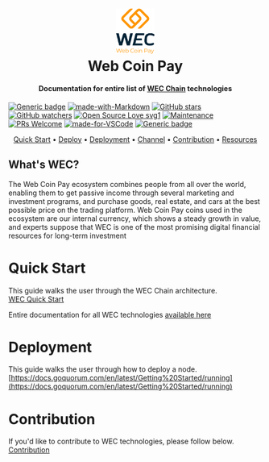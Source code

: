 <h1 align="center">
  <img width=15% src="logo2.png">
  <br>
  Web Coin Pay
  <br>
</h1>

<h4 align="center">
  Documentation for entire list of <a href="https://wec.money">WEC Chain</a> technologies
</h4>


[![Generic badge](https://img.shields.io/badge/WEC-docs-ff7512.svg)](https://wec.money)
[![made-with-Markdown](https://img.shields.io/badge/Made%20with-Markdown-1f425f.svg)](http://commonmark.org)
[![GitHub stars](https://img.shields.io/github/stars/WebCoinPay/Wiki.svg?style=social&label=Star&maxAge=2592000)](https://github.com/WebCoinPay/WiKi)
[![GitHub watchers](https://img.shields.io/github/stars/WebCoinPay/Wiki.svg?style=social&label=Watch&maxAge=2592000)](https://github.com/WebCoinPay/WiKi/watchers)
[![Open Source Love svg1](https://badges.frapsoft.com/os/v1/open-source.svg?v=103)](https://github.com/ellerbrock/open-source-badges/)
[![Maintenance](https://img.shields.io/badge/Maintained%3F-yes-green.svg)](https://GitHub.com/Naereen/StrapDown.js/graphs/commit-activity)
[![PRs Welcome](https://img.shields.io/badge/PRs-welcome-brightgreen.svg?style=flat-square)](https://github.com/WebCoinPay)
[![made-for-VSCode](https://img.shields.io/badge/Made%20for-VSCode-1f425f.svg)](https://code.visualstudio.com/)
[![Generic badge](https://img.shields.io/badge/WTP-chain-700fba.svg)](https://wec.money)

<p align="center">
  <a href="#quick-start">Quick Start</a> •
  <a href="#deploy">Deploy</a> •
  <a href="#Deployment">Deployment</a> •
  <a href="#Channel">Channel</a> •
  <a href="#Contribution">Contribution</a> •
  <a href="#Resources">Resources</a>
</p>

## What's WEC?

The Web Coin Pay ecosystem combines people from all over the world, enabling them to get passive income through several marketing and investment programs, and purchase goods, real estate, and cars at the best possible price on the trading platform. Web Coin Pay coins used in the ecosystem are our internal currency, which shows a steady growth in value, and experts suppose that WEC is one of the most promising digital financial resources for long-term investment

# Quick Start
This guide walks the user through the WEC Chain architecture.    
[WEC Quick Start](./wec_chain.md#logical-architecture-diagram)

Entire documentation for all WEC technologies [available here](./wec_chain.md)

# Deployment
This guide walks the user through how to deploy a node.
[https://docs.goquorum.com/en/latest/Getting%20Started/running](https://docs.goquorum.com/en/latest/Getting%20Started/running)  

# Contribution
If you'd like to contribute to WEC technologies, please follow below.  
[Contribution](./CONTRIBUTING.md)
